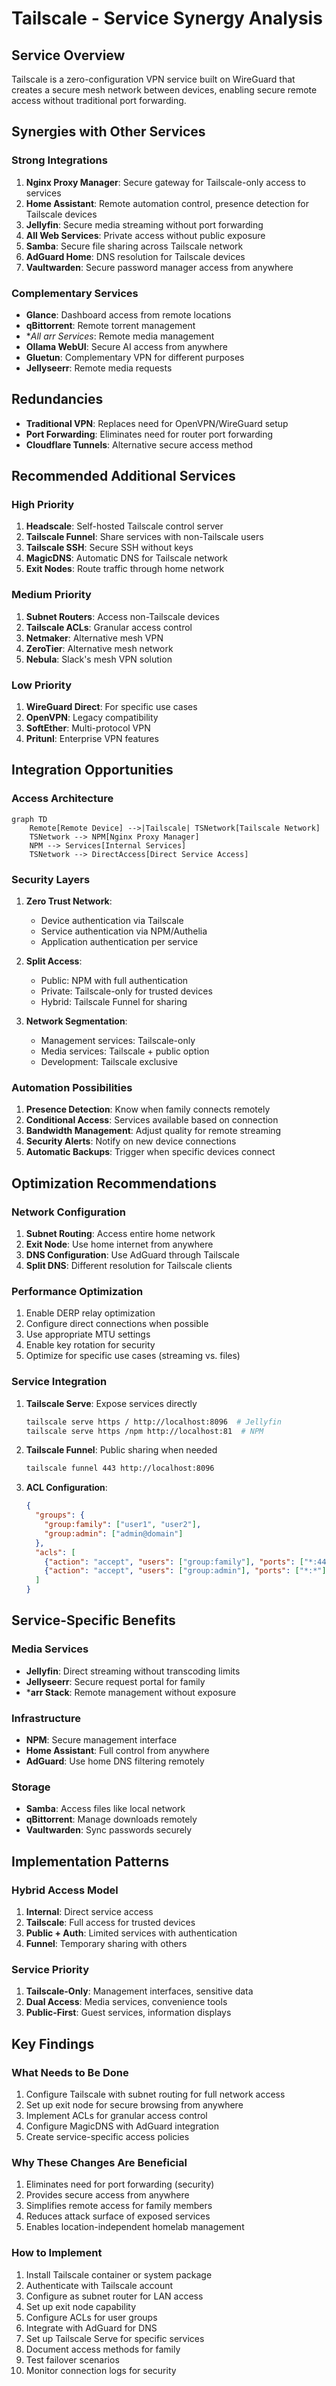# Tailscale - Service Synergy Analysis

## Service Overview
Tailscale is a zero-configuration VPN service built on WireGuard that creates a secure mesh network between devices, enabling secure remote access without traditional port forwarding.

## Synergies with Other Services

### Strong Integrations
1. **Nginx Proxy Manager**: Secure gateway for Tailscale-only access to services
2. **Home Assistant**: Remote automation control, presence detection for Tailscale devices
3. **Jellyfin**: Secure media streaming without port forwarding
4. **All Web Services**: Private access without public exposure
5. **Samba**: Secure file sharing across Tailscale network
6. **AdGuard Home**: DNS resolution for Tailscale devices
7. **Vaultwarden**: Secure password manager access from anywhere

### Complementary Services
- **Glance**: Dashboard access from remote locations
- **qBittorrent**: Remote torrent management
- **All *arr Services**: Remote media management
- **Ollama WebUI**: Secure AI access from anywhere
- **Gluetun**: Complementary VPN for different purposes
- **Jellyseerr**: Remote media requests

## Redundancies
- **Traditional VPN**: Replaces need for OpenVPN/WireGuard setup
- **Port Forwarding**: Eliminates need for router port forwarding
- **Cloudflare Tunnels**: Alternative secure access method

## Recommended Additional Services

### High Priority
1. **Headscale**: Self-hosted Tailscale control server
2. **Tailscale Funnel**: Share services with non-Tailscale users
3. **Tailscale SSH**: Secure SSH without keys
4. **MagicDNS**: Automatic DNS for Tailscale network
5. **Exit Nodes**: Route traffic through home network

### Medium Priority
1. **Subnet Routers**: Access non-Tailscale devices
2. **Tailscale ACLs**: Granular access control
3. **Netmaker**: Alternative mesh VPN
4. **ZeroTier**: Alternative mesh network
5. **Nebula**: Slack's mesh VPN solution

### Low Priority
1. **WireGuard Direct**: For specific use cases
2. **OpenVPN**: Legacy compatibility
3. **SoftEther**: Multi-protocol VPN
4. **Pritunl**: Enterprise VPN features

## Integration Opportunities

### Access Architecture
```mermaid
graph TD
    Remote[Remote Device] -->|Tailscale| TSNetwork[Tailscale Network]
    TSNetwork --> NPM[Nginx Proxy Manager]
    NPM --> Services[Internal Services]
    TSNetwork --> DirectAccess[Direct Service Access]
```

### Security Layers
1. **Zero Trust Network**:
   - Device authentication via Tailscale
   - Service authentication via NPM/Authelia
   - Application authentication per service

2. **Split Access**:
   - Public: NPM with full authentication
   - Private: Tailscale-only for trusted devices
   - Hybrid: Tailscale Funnel for sharing

3. **Network Segmentation**:
   - Management services: Tailscale-only
   - Media services: Tailscale + public option
   - Development: Tailscale exclusive

### Automation Possibilities
1. **Presence Detection**: Know when family connects remotely
2. **Conditional Access**: Services available based on connection
3. **Bandwidth Management**: Adjust quality for remote streaming
4. **Security Alerts**: Notify on new device connections
5. **Automatic Backups**: Trigger when specific devices connect

## Optimization Recommendations

### Network Configuration
1. **Subnet Routing**: Access entire home network
2. **Exit Node**: Use home internet from anywhere
3. **DNS Configuration**: Use AdGuard through Tailscale
4. **Split DNS**: Different resolution for Tailscale clients

### Performance Optimization
1. Enable DERP relay optimization
2. Configure direct connections when possible
3. Use appropriate MTU settings
4. Enable key rotation for security
5. Optimize for specific use cases (streaming vs. files)

### Service Integration
1. **Tailscale Serve**: Expose services directly
   ```bash
   tailscale serve https / http://localhost:8096  # Jellyfin
   tailscale serve https /npm http://localhost:81  # NPM
   ```

2. **Tailscale Funnel**: Public sharing when needed
   ```bash
   tailscale funnel 443 http://localhost:8096
   ```

3. **ACL Configuration**:
   ```json
   {
     "groups": {
       "group:family": ["user1", "user2"],
       "group:admin": ["admin@domain"]
     },
     "acls": [
       {"action": "accept", "users": ["group:family"], "ports": ["*:443"]},
       {"action": "accept", "users": ["group:admin"], "ports": ["*:*"]}
     ]
   }
   ```

## Service-Specific Benefits

### Media Services
- **Jellyfin**: Direct streaming without transcoding limits
- **Jellyseerr**: Secure request portal for family
- ***arr Stack**: Remote management without exposure

### Infrastructure
- **NPM**: Secure management interface
- **Home Assistant**: Full control from anywhere
- **AdGuard**: Use home DNS filtering remotely

### Storage
- **Samba**: Access files like local network
- **qBittorrent**: Manage downloads remotely
- **Vaultwarden**: Sync passwords securely

## Implementation Patterns

### Hybrid Access Model
1. **Internal**: Direct service access
2. **Tailscale**: Full access for trusted devices
3. **Public + Auth**: Limited services with authentication
4. **Funnel**: Temporary sharing with others

### Service Priority
1. **Tailscale-Only**: Management interfaces, sensitive data
2. **Dual Access**: Media services, convenience tools
3. **Public-First**: Guest services, information displays

## Key Findings

### What Needs to Be Done
1. Configure Tailscale with subnet routing for full network access
2. Set up exit node for secure browsing from anywhere
3. Implement ACLs for granular access control
4. Configure MagicDNS with AdGuard integration
5. Create service-specific access policies

### Why These Changes Are Beneficial
1. Eliminates need for port forwarding (security)
2. Provides secure access from anywhere
3. Simplifies remote access for family members
4. Reduces attack surface of exposed services
5. Enables location-independent homelab management

### How to Implement
1. Install Tailscale container or system package
2. Authenticate with Tailscale account
3. Configure as subnet router for LAN access
4. Set up exit node capability
5. Configure ACLs for user groups
6. Integrate with AdGuard for DNS
7. Set up Tailscale Serve for specific services
8. Document access methods for family
9. Test failover scenarios
10. Monitor connection logs for security